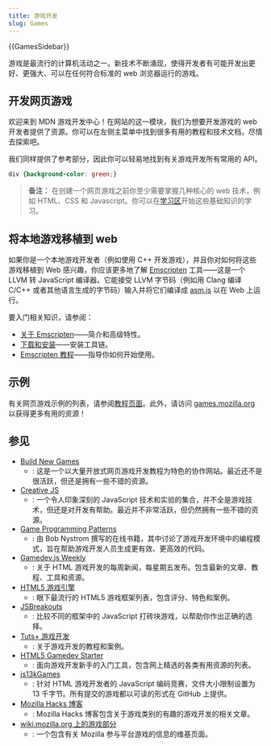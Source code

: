 ```yaml
---
title: 游戏开发
slug: Games
---
```


{{GamesSidebar}}

游戏是最流行的计算机活动之一。新技术不断涌现，使得开发者有可能开发出更好、更强大、可以在任何符合标准的 web 浏览器运行的游戏。

## 开发网页游戏  

欢迎来到 MDN 游戏开发中心！在网站的这一模块，我们为想要开发游戏的 web 开发者提供了资源。你可以在左侧主菜单中找到很多有用的教程和技术文档，尽情去探索吧。

我们同样提供了参考部分，因此你可以轻易地找到有关游戏开发所有常用的 API。

```css
div {background-color: green;}
```

> **备注：** 在创建一个网页游戏之前你至少需要掌握几种核心的 web 技术，例如 HTML、CSS 和 Javascript。你可以在[学习区](/zh-CN/docs/Learn)开始这些基础知识的学习。

## 将本地游戏移植到 web

如果你是一个本地游戏开发者（例如使用 C++ 开发游戏），并且你对如何将这些游戏移植到 Web 感兴趣，你应该更多地了解 [Emscripten](https://emscripten.org/index.html) 工具——这是一个 LLVM 转 JavaScript 编译器。它能接受 LLVM 字节码（例如用 Clang 编译 C/C++ 或者其他语言生成的字节码）输入并将它们编译成 [asm.js](/zh-CN/docs/Games/Tools/asm.js) 以在 Web 上运行。

要入门相关知识，请参阅：

- [关于 Emscripten](https://emscripten.org/docs/introducing_emscripten/about_emscripten.html)——简介和高级特性。
- [下载和安装](https://emscripten.org/docs/getting_started/downloads.html)——安装工具链。
- [Emscripten 教程](https://emscripten.org/docs/getting_started/Tutorial.html)——指导你如何开始使用。

## 示例

有关网页游戏示例的列表，请参阅[教程页面](/zh-CN/docs/Games/Tutorials)。此外，请访问 [games.mozilla.org](https://games.mozilla.org/) 以获得更多有用的资源！

## 参见

- [Build New Games](http://buildnewgames.com/)
  - : 这是一个以大量开放式网页游戏开发教程为特色的协作网站。最近还不是很活跃，但还是拥有一些不错的资源。
- [Creative JS](http://creativejs.com/)
  - : 一个令人印象深刻的 JavaScript 技术和实验的集合，并不全是游戏技术，但还是对开发有帮助。最近并不非常活跃，但仍然拥有一些不错的资源。
- [Game Programming Patterns](https://gameprogrammingpatterns.com/)
  - : 由 Bob Nystrom 撰写的在线书籍，其中讨论了游戏开发环境中的编程模式，旨在帮助游戏开发人员生成更有效、更高效的代码。
- [Gamedev.js Weekly](https://gamedevjsweekly.com/)
  - : 关于 HTML 游戏开发的每周新闻，每星期五发布。包含最新的文章、教程、工具和资源。
- [HTML5 游戏引擎](https://html5gameengine.com/)
  - : 眼下最流行的 HTML5 游戏框架列表，包含评分、特色和案例。
- [JSBreakouts](https://jsbreakouts.org/)
  - : 比较不同的框架中的 JavaScript 打砖块游戏，以帮助你作出正确的选择。
- [Tuts+ 游戏开发](https://gamedevelopment.tutsplus.com/)
  - : 关于游戏开发的教程和案例。
- [HTML5 Gamedev Starter](https://html5devstarter.enclavegames.com/)
  - : 面向游戏开发新手的入门工具，包含网上精选的各类有用资源的列表。
- [js13kGames](https://js13kgames.com/)
  - : 针对 HTML 游戏开发者的 JavaScript 编码竞赛，文件大小限制设置为 13 千字节。所有提交的游戏都以可读的形式在 GitHub 上提供。
- [Mozilla Hacks 博客](https://hacks.mozilla.org/category/games/)
  - : Mozilla Hacks 博客包含关于游戏类别的有趣的游戏开发的相关文章。
- [wiki.mozilla.org 上的游戏部分](https://wiki.mozilla.org/Platform/Games)
  - : 一个包含有关 Mozilla 参与平台游戏的信息的维基页面。
